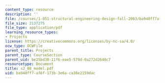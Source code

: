 ```yaml
---
content_type: resource
description: ''
file: /courses/1-051-structural-engineering-design-fall-2003/ba940ff7af6f173b3e6aca38e2159dac_s2_08_model.pdf
file_size: 2137275
file_type: application/pdf
learning_resource_types:
- Projects
license: https://creativecommons.org/licenses/by-nc-sa/4.0/
ocw_type: OCWFile
parent_title: Projects
parent_type: CourseSection
parent_uid: be25bd38-11f6-eae5-570d-0a272d2648c7
resourcetype: Document
title: s2_08_model.pdf
uid: ba940ff7-af6f-173b-3e6a-ca38e2159dac
---
```

